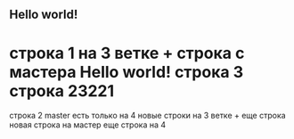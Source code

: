 ## Hello world!
строка 1 на 3 ветке + строка с мастера
Hello world!
строка 3
строка 23221 
=======
строка 2  master есть только на 4
новые строки на 3 ветке + еще строка
новая строка на мастер
еще строка на 4